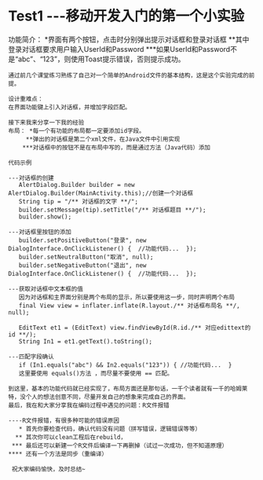 # Test1  ---移动开发入门的第一个小实验

   功能简介：
      *界面有两个按钮，点击时分别弹出提示对话框和登录对话框
     **其中登录对话框要求用户输入UserId和Password
    ***如果UserId和Password不是“abc”、“123”，则使用Toast提示错误，否则提示成功。

    通过前几个课堂练习熟练了自己对一个简单的Android文件的基本结构，这是这个实验完成的前提。

    设计重难点：
    在界面功能键上引入对话框，并增加字段匹配。

    接下来我来分享一下我的经验
    布局： *每一个有功能的布局都一定要添加id字段。
         **弹出的对话框是第二个xml文件，在Java文件中引用实现
        ***对话框中的按钮不是在布局中写的，而是通过方法（Java代码）添加
     
    代码示例

    ---对话框的创建 
       AlertDialog.Builder builder = new AlertDialog.Builder(MainActivity.this);//创建一个对话框
       String tip = "/** 对话框的文字 **/";
       builder.setMessage(tip).setTitle("/** 对话框题目 **/");
       builder.show(); 
  
    ---对话框里按钮的添加
       builder.setPositiveButton("登录", new DialogInterface.OnClickListener() {  //功能代码...  });
       builder.setNeutralButton("取消", null);
       builder.setNegativeButton("退出", new DialogInterface.OnClickListener() {  //功能代码...  });
   
    ---获取对话框中文本框的值
       因为对话框和主界面分别是两个布局的显示，所以要使用这一步，同时声明两个布局
       final View view = inflater.inflate(R.layout./** 对话框布局名 **/, null);
   
       EditText et1 = (EditText) view.findViewById(R.id./** 对应edittext的id **/);
       String In1 = et1.getText().toString();
   
    ---匹配字段确认
       if (In1.equals("abc") && In2.equals("123")) { //功能代码...  }
       这里要使用 equals()方法 ，而尽量不要使用 == 匹配。
  
    到这里，基本的功能代码就已经实现了，布局方面还是那句话，一千个读者就有一千的哈姆莱特，没个人的想法创意不同，尽量开发自己的想象来完成自己的界面。
    最后，我在和大家分享我在编码过程中遇见的问题：R文件报错  

    ----R文件报错，有很多种可能的错误原因
       * 首先你要检查代码，确认代码没有问题（拼写错误，逻辑错误等等）
      ** 其次你可以clean工程后在rebuild，
     *** 最后还可以新建一个R文件后编译一下再删掉（试过一次成功，但不知道原理）
    **** 还有一个方法是同步（重编译）

     祝大家编码愉快，及时总结~
   
